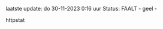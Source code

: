 laatste update: 
do 30-11-2023  0:16   uur 
Status: FAALT - geel - 
<div class="service Y">httpstat</div>
